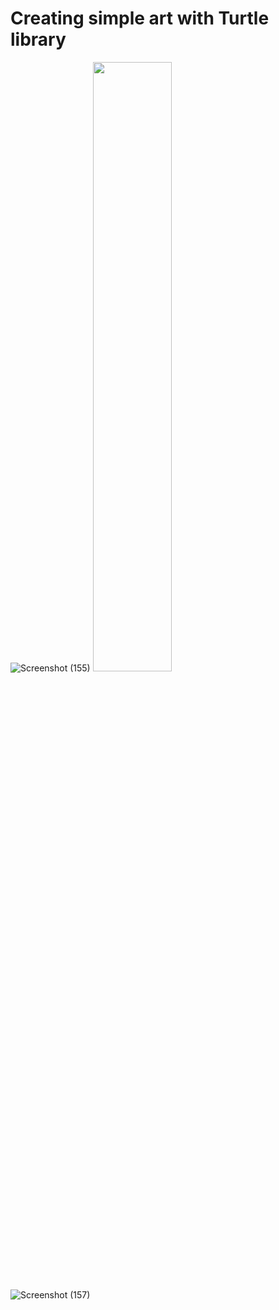 # Creating simple art with Turtle library

![Screenshot (155)](https://user-images.githubusercontent.com/81178716/229303584-7b31aa7e-ed46-4729-9984-0a9e7fd3f5b0.png)
<img src="https://user-images.githubusercontent.com/81178716/229303584-7b31aa7e-ed46-4729-9984-0a9e7fd3f5b0.png" width=50% height=50%>

![Screenshot (157)](https://user-images.githubusercontent.com/81178716/229303588-8813d3ff-cf02-49d3-b35e-9b91fad8f89a.png)
